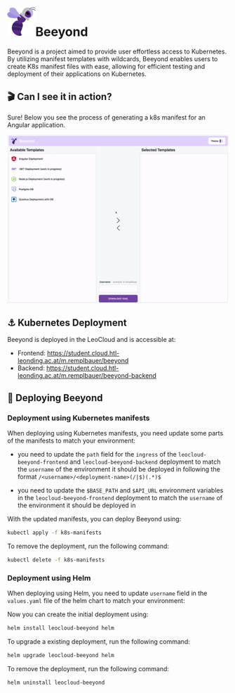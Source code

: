 <!-- markdownlint-disable no-inline-html first-line-h1 -->

<img align="left" alt="Beeyond" width="64" src="./docs/images/bee-purple.svg" />

# Beeyond

Beeyond is a project aimed to provide user effortless access to Kubernetes. By utilizing manifest templates with wildcards, Beeyond enables users to create K8s manifest files with ease, allowing for efficient testing and deployment of their applications on Kubernetes.

## 🎬 Can I see it in action?

Sure! Below you see the process of generating a k8s manifest for an Angular application.

<p align="center">
  <img src="./docs/images/beeyond-example.gif" alt="Beeyond Demo"/>
</p>

## ⚓ Kubernetes Deployment

Beeyond is deployed in the LeoCloud and is accessible at:

- Frontend: https://student.cloud.htl-leonding.ac.at/m.remplbauer/beeyond
- Backend: https://student.cloud.htl-leonding.ac.at/m.remplbauer/beeyond-backend

## 🚀 Deploying Beeyond

### Deployment using Kubernetes manifests

When deploying using Kubernetes manifests, you need update some parts of the manifests to match your environment:

- you need to update the `path` field for the `ingress` of the `leocloud-beeyond-frontend` and `leocloud-beeyond-backend` deployment to match the `username` of the environment it should be deployed in following the format `/<username>/<deployment-name>(/|$)(.*)$`

- you need to update the `$BASE_PATH` and `$API_URL` environment variables in the `leocloud-beeyond-frontend` deployment to match the `username` of the environment it should be deployed in

With the updated manifests, you can deploy Beeyond using:

```sh
kubectl apply -f k8s-manifests
```

To remove the deployment, run the following command:

```sh
kubectl delete -f k8s-manifests
```

### Deployment using Helm

When deploying using Helm, you need to update `username` field in the `values.yaml` file of the helm chart to match your environment:

Now you can create the initial deployment using:

```sh
helm install leocloud-beeyond helm
```

To upgrade a existing deployment, run the following command:

```sh
helm upgrade leocloud-beeyond helm
```

To remove the deployment, run the following command:

```sh
helm uninstall leocloud-beeyond
```
